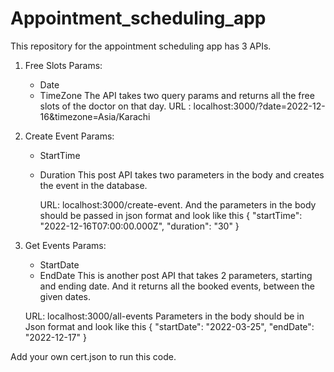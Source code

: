 # Appointment_scheduling_app

This repository for the appointment scheduling app has 3 APIs.

1. Free Slots
   Params:
   - Date
   - TimeZone
     The API takes two query params and returns all the free slots of the doctor on that day.
     URL : localhost:3000/?date=2022-12-16&timezone=Asia/Karachi
2. Create Event
   Params:

   - StartTime
   - Duration
     This post API takes two parameters in the body and creates the event in the database.

     URL: localhost:3000/create-event.
     And the parameters in the body should be passed in json format and look like this
     {
     "startTime": "2022-12-16T07:00:00.000Z",
     "duration": "30"
     }

3. Get Events
   Params:

   - StartDate
   - EndDate
     This is another post API that takes 2 parameters, starting and ending date. And it returns all the booked events, between the given dates.

   URL: localhost:3000/all-events
   Parameters in the body should be in Json format and look like this
   {
   "startDate": "2022-03-25",
   "endDate": "2022-12-17"
   }

Add your own cert.json to run this code.
